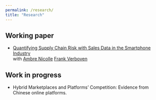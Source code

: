 ```yaml
---
permalink: /research/
title: "Research"
---
```


## Working paper

* [Quantifying Supply Chain Risk with Sales Data in the Smartphone Industry](http://ShiyuanLi1.github.io/files/Quantifying_Supply_Chain_Risk_with_Sales_Data_in_the_Smartphone_Industry_EARIE.pdf)\
   with [Ambre Nicolle](https://ambrenicolle.com/) [Frank Verboven](https://sites.google.com/site/frankverbo/home)

## Work in progress

* Hybrid Marketplaces and Platforms’ Competition: Evidence from Chinese online platforms.
